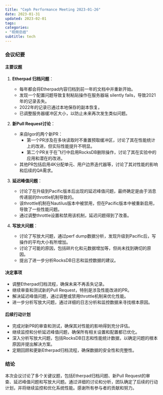 ```yaml
---
title: "Ceph Performance Meeting 2023-01-26"
date: 2023-01-31
updated: 2023-02-01
tags:
categories:
- "视频总结"
subtitle: tech
---
```



### 会议纪要

#### 主要议题
1. **Etherpad 归档问题**：
   - 每年都会将Etherpad内容归档到前一年的文档中并重新开始。
   - 发现一个配置问题导致复制粘贴操作在服务器端 silently fails，导致2021年的记录丢失。
   - 2022年的记录已通过本地保存的副本恢复。
   - 已调整服务器缓冲区大小，以防止未来再次发生类似问题。

2. **新Pull Request讨论**：
   - 来自Igor的两个新PR：
     - 第一个PR涉及在多块读取时不重置预取缓冲区，讨论了其在性能统计上的改进，但实际性能提升不明显。
     - 第二个PR关于在飞行中启用RocksDB删除操作，讨论了其在实验中的应用和潜在的改进。
   - 其他PR包括启用4K分配单元、用户边界迭代器等，讨论了其对性能的影响和后续的QA需求。

3. **延迟峰值问题**：
   - 讨论了在升级到Pacific版本后出现的延迟峰值问题，最终确定是由于消息传递层的throttle机制导致的。
   - 该throttle机制在Nautilus版本中被禁用，但在Pacific版本中被重新启用，导致了一些性能问题。
   - 通过调整throttle设置和禁用该机制，延迟问题得到了改善。

4. **写放大问题**：
   - 讨论了写放大问题，通过perf dump数据分析，发现升级到Pacific后，写操作的平均大小有所增加。
   - 讨论了可能的原因，包括碎片化和元数据增加等，但尚未找到确切的原因。
   - 提出了进一步分析RocksDB日志和监控数据的建议。

#### 决定事项
- 调整Etherpad归档流程，确保未来不再丢失记录。
- 继续审查和测试新的Pull Request，特别是涉及性能改进的PR。
- 解决延迟峰值问题，通过调整或禁用throttle机制来优化性能。
- 进一步分析写放大问题，通过详细的日志分析和监控数据来寻找根本原因。

#### 后续行动计划
- 完成对新PR的审查和测试，确保其对性能的影响得到充分评估。
- 继续监控和分析延迟峰值问题，确保所有相关设置和配置都已优化。
- 深入分析写放大问题，包括RocksDB日志和性能统计数据，以确定问题的根本原因并提出解决方案。
- 定期回顾和更新Etherpad归档流程，确保数据的安全性和完整性。

### 结论
本次会议讨论了多个关键议题，包括Etherpad归档问题、新Pull Request的审查、延迟峰值问题和写放大问题。通过详细的讨论和分析，团队确定了后续的行动计划，并将继续监控和优化系统性能。感谢所有参与者的贡献和努力。